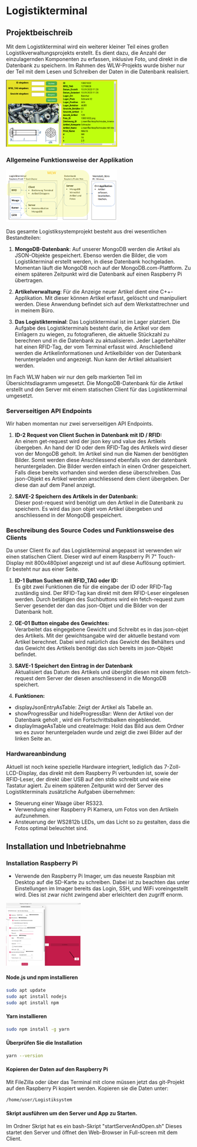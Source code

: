 # Logistikterminal

## Projektbeischreib

Mit dem Logistikterminal wird ein weiterer kleiner Teil eines großen Logistikverwaltungsprojekts  erstellt. Es dient dazu, die Anzahl der einzulagernden Komponenten zu erfassen, inklusive Foto, und direkt in die Datenbank zu speichern. Im Rahmen des WLW-Projekts wurde bisher nur der Teil mit dem Lesen und Schreiben der Daten in die Datenbank realisiert.

<img src="Images/client01.png" alt="Projektübersicht WLW" style="max-width:60%;">

### Allgemeine Funktionsweise der Applikation

<img src="Images/Projekt_Uebersicht_wlw.png" alt="Projektübersicht WLW" style="max-width:60%;">

Das gesamte Logistiksystemprojekt besteht aus drei wesentlichen Bestandteilen:

1. **MongoDB-Datenbank**: Auf unserer MongoDB werden die Artikel als JSON-Objekte gespeichert. Ebenso werden die Bilder, die vom Logistikterminal erstellt werden, in diese Datenbank hochgeladen. Momentan läuft die MongoDB noch auf der MongoDB.com-Plattform. Zu einem späteren Zeitpunkt wird die Datenbank auf einen Raspberry Pi übertragen.

2. **Artikelverwaltung**: Für die Anzeige neuer Artikel dient eine C++-Applikation. Mit dieser können Artikel erfasst, gelöscht und manipuliert werden. Diese Anwendung befindet sich auf dem Werkstattrechner und in meinem Büro.

3. **Das Logistikterminal**: Das Logistikterminal ist im Lager platziert. Die Aufgabe des Logistikterminals besteht darin, die Artikel vor dem Einlagern zu wiegen, zu fotografieren, die aktuelle Stückzahl zu berechnen und in die Datenbank zu aktualisieren. Jeder Lagerbehälter hat einen RFID-Tag, der vom Terminal erfasst wird. Anschließend werden die Artikelinformationen und Artikelbilder von der Datenbank heruntergeladen und angezeigt. Nun kann der Artikel aktualisiert werden.

Im Fach WLW haben wir nur den gelb markierten Teil im Übersichtsdiagramm umgesetzt. Die MongoDB-Datenbank für die Artikel erstellt und den Server mit einem statischen Client für das Logistikterminal umgesetzt.

### Serverseitigen API Endpoints

Wir haben momentan nur zwei serverseitigen API Endpoints.

1. **ID-2 Request von Client Suchen in Datenbank mit ID / RFID:**<br>
An einem get-request wird der json key und value des Artikels übergeben. An hand der ID oder dem RFID-Tag des Artikels wird dieser von der MongoDB geholt. Im Artikel sind nun die Namen der benötigten Bilder. Somit werden diese Anschliessend ebenfalls von der datenbank heruntergeladen. Die Bilder werden einfach in einen Ordner gespeichert. Falls diese bereits vorhanden sind werden diese überschreiben. Das json-Objekt es Artikel werden anschliessend dem client übergeben. Der diese dan auf dem Panel anzeigt.

2. **SAVE-2 Speichern des Artikels in der Datenbank:**<br>
Dieser post-request wird benötigt um den Artikel in die Datenbank zu speichern. Es wird das json objet vom Artikel übergeben und anschliessend in der MongoDB gespeichert.

### Beschreibung des Source Codes und Funktionsweise des Clients

Da unser Client fix auf das Logistikterminal angepasst ist verwenden wir einen statischen Client. Dieser wird auf einem Raspberry Pi 7" Touch-Display mit 800x480pixel angezeigt und ist auf diese Auflösung optimiert. Er besteht nur aus einer Seite.

1. **ID-1 Button Suchen mit RFID_TAG oder ID:**<br>
Es gibt zwei Funktionen die für die eingabe der ID oder RFID-Tag zuständig sind. Der RFID-Tag kan direkt mit dem RFID-Leser eingelesen werden. Durch betätigen des Suchbuttons wird ein fetch-request zum Server gesendet der dan das json-Objet und die Bilder von der Datenbank holt.

2. **GE-01 Button eingabe des Gewichtes:**<br>
Verarbeitet das eingegebene Gewicht und Schreibt es in das json-objet des Artikels. Mit der gewichtsangabe wird der aktuelle bestand vom Artikel berechnet. Dabei wird natürlich das Gewicht des Behälters und das Gewicht des Artikels benötigt das sich bereits im json-Objekt befindet.

3. **SAVE-1 Speichert den Eintrag in der Datenbank**<br>
Aktualisiert das Datum des Artikels und übergibt diesen mit einem fetch-request dem Server der diesen anschliessend in die MongoDB speichert.

4. **Funktionen:**<br>

- displayJsonEntryAsTable: Zeigt der Artikel als Tabelle an.
- showProgressBar und hideProgressBar: Wenn der Artikel von der Datenbank geholt , wird ein Fortschrittsbalken eingeblendet.
- displayImageAsTable und createImage: Hold das Bild aus dem Ordner wo es zuvor heruntergeladen wurde und zeigt die zwei Bilder auf der linken Seite an.

### Hardwareanbindung

Aktuell ist noch keine spezielle Hardware integriert, lediglich das 7-Zoll-LCD-Display, das direkt mit dem Raspberry Pi verbunden ist, sowie der RFID-Leser, der direkt über USB auf den stdio schreibt und wie eine Tastatur agiert. Zu einem späteren Zeitpunkt wird der Server des Logistikterminals zusätzliche Aufgaben übernehmen:

- Steuerung einer Waage über RS323.
- Verwendung einer Raspberry Pi Kamera, um Fotos von den Artikeln aufzunehmen.
- Ansteuerung der WS2812b LEDs, um das Licht so zu gestalten, dass die Fotos optimal beleuchtet sind.

## Installation und Inbetriebnahme

### Installation Raspberry Pi

- Verwende den Raspberry Pi Imager, um das neueste Raspbian mit Desktop auf die SD-Karte zu schreiben.
  Dabei ist zu beachten das unter Einstellungen im Imager bereits das Login, SSH, und WiFi voreingestellt wird. Dies ist zwar nicht zwingend aber erleichtert den zugriff enorm.

<img src="Images/Imager_Edit.png" alt="Projektübersicht WLW" style="max-width:40%;">

#### Node.js und npm installieren

```bash
sudo apt update
sudo apt install nodejs
sudo apt install npm
```

#### Yarn installieren

```bash
sudo npm install -g yarn
```

#### Überprüfen Sie die Installation

```bash
yarn --version
```

#### Kopieren der Daten auf den Raspberry Pi

Mit FileZilla oder über das Terminal mit clone müssen jetzt das git-Projekt auf den Raspberry Pi kopiert werden. Kopieren sie die Daten unter:

```bash
/home/user/Logistiksystem
```

#### Skript ausführen um den Server und App zu Starten.

Im Ordner Skript hat es ein bash-Skript "startServerAndOpen.sh"
Dieses startet den Server und öffnet den Web-Browser in Full-screen mit dem Client.
